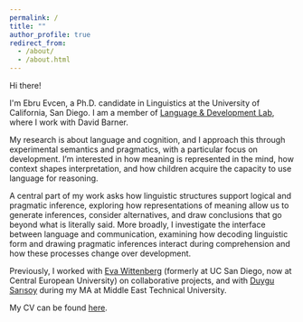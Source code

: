 ```yaml
---
permalink: /
title: ""
author_profile: true
redirect_from: 
  - /about/
  - /about.html
---
```


Hi there!

I'm Ebru Evcen, a Ph.D. candidate in Linguistics at the University of California, San Diego. I am a member of [Language & Development Lab](https://ladlab.ucsd.edu), where I work with David Barner. 

My research is about language and cognition, and I approach this through experimental semantics and pragmatics, with a particular focus on development. I’m interested in how meaning is represented in the mind, how context shapes interpretation, and how children acquire the capacity to use language for reasoning.

A central part of my work asks how linguistic structures support logical and pragmatic inference, exploring how representations of meaning allow us to generate inferences, consider alternatives, and draw conclusions that go beyond what is literally said. More broadly, I investigate the interface between language and communication, examining how decoding linguistic form and drawing pragmatic inferences interact during comprehension and how these processes change over development.

Previously, I worked with [Eva Wittenberg]((https://lcl.ceu.edu)) (formerly at UC San Diego, now at Central European University) on collaborative projects, and with [Duygu Sarısoy]((https://langcog.metu.edu.tr)) during my MA at Middle East Technical University.

My CV can be found <a href="https://ebruevcen.github.io/files/EbruEvcen_CV.pdf" target="_blank">here</a>.







